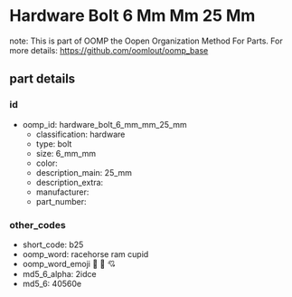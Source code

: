 # Hardware Bolt 6 Mm Mm 25 Mm  

note: This is part of OOMP the Oopen Organization Method For Parts. For more details: https://github.com/oomlout/oomp_base

##  part details





### id
* oomp_id: hardware_bolt_6_mm_mm_25_mm
  * classification: hardware
  * type: bolt
  * size: 6_mm_mm
  * color: 
  * description_main: 25_mm
  * description_extra: 
  * manufacturer: 
  * part_number: 

### other_codes
* short_code: b25
* oomp_word: racehorse ram cupid
* oomp_word_emoji :racehorse: :ram: :cupid:
* md5_6_alpha: 2idce
* md5_6: 40560e